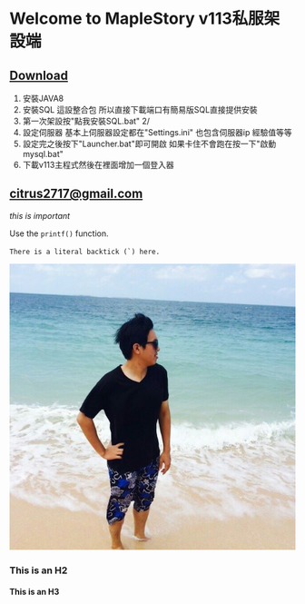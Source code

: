 # Welcome to MapleStory v113私服架設端

## [Download](https://goo.gl/va11Yz "title")
1. 安裝JAVA8
2. 安裝SQL 這設整合包 所以直接下載端口有簡易版SQL直接提供安裝
3. 第一次架設按"點我安裝SQL.bat" 2/
4. 設定伺服器 基本上伺服器設定都在"Settings.ini" 也包含伺服器ip 經驗值等等
5. 設定完之後按下"Launcher.bat"即可開啟 如果卡住不會跑在按一下"啟動mysql.bat"
6. 下載v113主程式然後在裡面增加一個登入器
## <citrus2717@gmail.com>
  
  *this is important*
  
  Use the `printf()` function.
  
  ``There is a literal backtick (`) here.``
  
  ![Author](author.jpg)
  

### This is an H2

#### This is an H3
